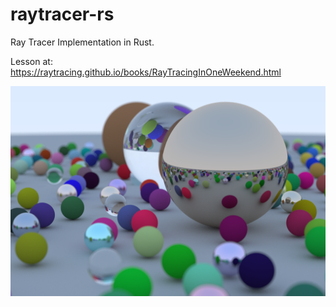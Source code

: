 # raytracer-rs
Ray Tracer Implementation in Rust.

Lesson at: https://raytracing.github.io/books/RayTracingInOneWeekend.html

![Sample](test.png)
